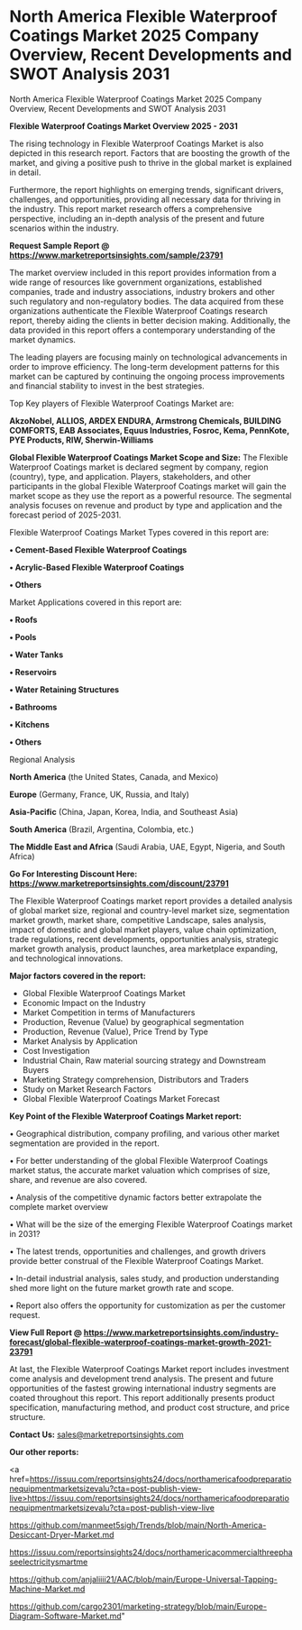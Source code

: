 # North America Flexible Waterproof Coatings Market 2025 Company Overview, Recent Developments and SWOT Analysis 2031
North America Flexible Waterproof Coatings Market 2025 Company Overview, Recent Developments and SWOT Analysis 2031

<Strong> Flexible Waterproof Coatings Market Overview 2025 - 2031</strong>

The rising technology in Flexible Waterproof Coatings Market is also depicted in this research report. Factors that are boosting the growth of the market, and giving a positive push to thrive in the global market is explained in detail.

Furthermore, the report highlights on emerging trends, significant drivers, challenges, and opportunities, providing all necessary data for thriving in the industry. This report market research offers a comprehensive perspective, including an in-depth analysis of the present and future scenarios within the industry.

<strong>Request Sample Report @ <a href=https://www.marketreportsinsights.com/sample/23791>https://www.marketreportsinsights.com/sample/23791</a></strong>

The market overview included in this report provides information from a wide range of resources like government organizations, established companies, trade and industry associations, industry brokers and other such regulatory and non-regulatory bodies. The data acquired from these organizations authenticate the Flexible Waterproof Coatings research report, thereby aiding the clients in better decision making. Additionally, the data provided in this report offers a contemporary understanding of the market dynamics.

The leading players are focusing mainly on technological advancements in order to improve efficiency. The long-term development patterns for this market can be captured by continuing the ongoing process improvements and financial stability to invest in the best strategies.

Top Key players of Flexible Waterproof Coatings Market are:

<strong>AkzoNobel, ALLIOS, ARDEX ENDURA, Armstrong Chemicals, BUILDING COMFORTS, EAB Associates, Equus Industries, Fosroc, Kema, PennKote, PYE Products, RIW, Sherwin-Williams</strong>

<strong><b>Global Flexible Waterproof Coatings Market Scope and Size:</b></strong>
The Flexible Waterproof Coatings market is declared segment by company, region (country), type, and application. Players, stakeholders, and other participants in the global Flexible Waterproof Coatings market will gain the market scope as they use the report as a powerful resource. The segmental analysis focuses on revenue and product by type and application and the forecast period of 2025-2031.

Flexible Waterproof Coatings Market Types covered in this report are:

<strong>• Cement-Based Flexible Waterproof Coatings

• Acrylic-Based Flexible Waterproof Coatings

• Others</strong>

Market Applications covered in this report are:

<strong>• Roofs

• Pools

• Water Tanks

• Reservoirs

• Water Retaining Structures

• Bathrooms

• Kitchens

• Others</strong> 

Regional Analysis

<strong>North America</strong> (the United States, Canada, and Mexico)

<strong>Europe</strong> (Germany, France, UK, Russia, and Italy)

<strong>Asia-Pacific</strong> (China, Japan, Korea, India, and Southeast Asia)

<strong>South America</strong> (Brazil, Argentina, Colombia, etc.)

<strong>The Middle East and Africa</strong> (Saudi Arabia, UAE, Egypt, Nigeria, and South Africa)

<strong>Go For Interesting Discount Here: <a href=https://www.marketreportsinsights.com/discount/23791>https://www.marketreportsinsights.com/discount/23791</a></strong>

The Flexible Waterproof Coatings market report provides a detailed analysis of global market size, regional and country-level market size, segmentation market growth, market share, competitive Landscape, sales analysis, impact of domestic and global market players, value chain optimization, trade regulations, recent developments, opportunities analysis, strategic market growth analysis, product launches, area marketplace expanding, and technological innovations.

<strong><b>Major factors covered in the report:</b></strong>
<ul>
  <li>Global Flexible Waterproof Coatings Market </li>
  <li>Economic Impact on the Industry</li>
  <li>Market Competition in terms of Manufacturers</li>
  <li>Production, Revenue (Value) by geographical segmentation</li>
  <li>Production, Revenue (Value), Price Trend by Type</li>
  <li>Market Analysis by Application</li>
  <li>Cost Investigation</li>
  <li>Industrial Chain, Raw material sourcing strategy and Downstream Buyers</li>
  <li>Marketing Strategy comprehension, Distributors and Traders</li>
  <li>Study on Market Research Factors</li>
  <li>Global Flexible Waterproof Coatings Market Forecast</li>
</ul>

<strong><b>Key Point of the Flexible Waterproof Coatings Market report:</b></strong>

• Geographical distribution, company profiling, and various other market segmentation are provided in the report.

• For better understanding of the global Flexible Waterproof Coatings market status, the accurate market valuation which comprises of size, share, and revenue are also covered.

• Analysis of the competitive dynamic factors better extrapolate the complete market overview

• What will be the size of the emerging Flexible Waterproof Coatings market in 2031?

• The latest trends, opportunities and challenges, and growth drivers provide better construal of the Flexible Waterproof Coatings Market.

• In-detail industrial analysis, sales study, and production understanding shed more light on the future market growth rate and scope.

• Report also offers the opportunity for customization as per the customer request.

<strong><b>View Full Report @ <a href=https://www.marketreportsinsights.com/industry-forecast/global-flexible-waterproof-coatings-market-growth-2021-23791>https://www.marketreportsinsights.com/industry-forecast/global-flexible-waterproof-coatings-market-growth-2021-23791</a></b></strong>


At last, the Flexible Waterproof Coatings Market report includes investment come analysis and development trend analysis. The present and future opportunities of the fastest growing international industry segments are coated throughout this report. This report additionally presents product specification, manufacturing method, and product cost structure, and price structure.

<strong>Contact Us:</strong>
sales@marketreportsinsights.com

<strong>Our other reports:</strong>

<a href=https://issuu.com/reportsinsights24/docs/northamericafoodpreparationequipmentmarketsizevalu?cta=post-publish-view-live>https://issuu.com/reportsinsights24/docs/northamericafoodpreparationequipmentmarketsizevalu?cta=post-publish-view-live</a>

<a href=https://github.com/manmeet5sigh/Trends/blob/main/North-America-Desiccant-Dryer-Market.md>https://github.com/manmeet5sigh/Trends/blob/main/North-America-Desiccant-Dryer-Market.md</a>

<a href=https://issuu.com/reportsinsights24/docs/northamericacommercialthreephaseelectricitysmartme>https://issuu.com/reportsinsights24/docs/northamericacommercialthreephaseelectricitysmartme</a>

<a href=https://github.com/anjaliiii21/AAC/blob/main/Europe-Universal-Tapping-Machine-Market.md>https://github.com/anjaliiii21/AAC/blob/main/Europe-Universal-Tapping-Machine-Market.md</a>

<a href=https://github.com/cargo2301/marketing-strategy/blob/main/Europe-Diagram-Software-Market.md>https://github.com/cargo2301/marketing-strategy/blob/main/Europe-Diagram-Software-Market.md</a>"
